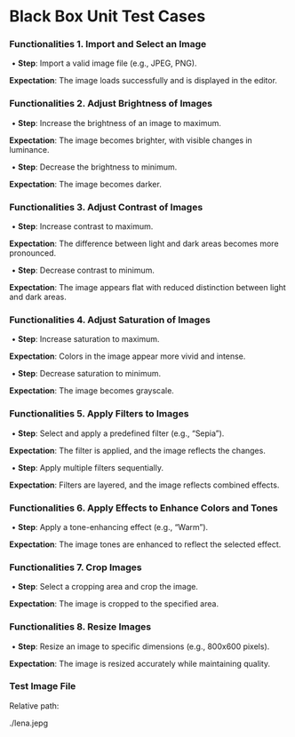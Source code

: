 # **Black Box Unit Test Cases**

### **Functionalities 1. Import and Select an Image**

​	•	**Step**: Import a valid image file (e.g., JPEG, PNG).

**Expectation**: The image loads successfully and is displayed in the editor.



### **Functionalities 2. Adjust Brightness of Images**

​	•	**Step**: Increase the brightness of an image to maximum.

**Expectation**: The image becomes brighter, with visible changes in luminance.

​	•	**Step**: Decrease the brightness to minimum.

**Expectation**: The image becomes darker.



### **Functionalities 3. Adjust Contrast of Images**

​	•	**Step**: Increase contrast to maximum.

**Expectation**: The difference between light and dark areas becomes more pronounced.

​	•	**Step**: Decrease contrast to minimum.

**Expectation**: The image appears flat with reduced distinction between light and dark areas.



### **Functionalities 4. Adjust Saturation of Images**

​	•	**Step**: Increase saturation to maximum.

**Expectation**: Colors in the image appear more vivid and intense.

​	•	**Step**: Decrease saturation to minimum.

**Expectation**: The image becomes grayscale.



### **Functionalities 5. Apply Filters to Images**

​	•	**Step**: Select and apply a predefined filter (e.g., “Sepia”).

**Expectation**: The filter is applied, and the image reflects the changes.

​	•	**Step**: Apply multiple filters sequentially.

**Expectation**: Filters are layered, and the image reflects combined effects.



### **Functionalities 6. Apply Effects to Enhance Colors and Tones**

​	•	**Step**: Apply a tone-enhancing effect (e.g., “Warm”).

**Expectation**: The image tones are enhanced to reflect the selected effect.



### **Functionalities 7. Crop Images**

​	•	**Step**: Select a cropping area and crop the image.

**Expectation**: The image is cropped to the specified area.



### **Functionalities 8. Resize Images**

​	•	**Step**: Resize an image to specific dimensions (e.g., 800x600 pixels).

**Expectation**: The image is resized accurately while maintaining quality.

### Test Image File

Relative path:

./lena.jepg